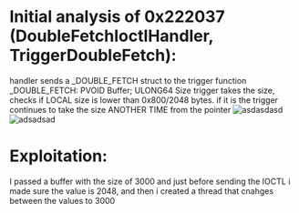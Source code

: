 # Initial analysis of 0x222037 (DoubleFetchIoctlHandler, TriggerDoubleFetch):
handler sends a _DOUBLE_FETCH struct to the trigger function
_DOUBLE_FETCH: PVOID Buffer; ULONG64 Size
trigger takes the size, checks if LOCAL size is lower than 0x800/2048 bytes. if it is
the trigger continues to take the size ANOTHER TIME from the pointer
![asdasdasd](https://github.com/shaygitub/MY-HEVD/assets/122000611/d8629ca6-b212-421d-8fc6-96ca916810f5)
![adsadsad](https://github.com/shaygitub/MY-HEVD/assets/122000611/a7add108-9966-4684-9fd7-4bbb8877ab15)

# Exploitation:
I passed a buffer with the size of 3000 and just before sending the IOCTL i made sure the value
is 2048, and then i created a thread that cnahges between the values to 3000
